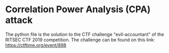 # Correlation Power Analysis (CPA) attack
The python file is the solution to the CTF challenge "evil-accountant" of the RITSEC CTF 2019 competition.
The challenge can be found on this link: https://ctftime.org/event/898
